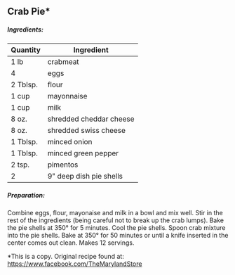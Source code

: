 
## Crab Pie*

##### Ingredients:
|Quantity        |    Ingredient|
|--------------- | -------------------------------------|
|1 lb            | crabmeat|
|4               | eggs|
|2 Tblsp.        | flour|
|1 cup           | mayonnaise|
|1 cup           | milk|
|8 oz.           | shredded cheddar cheese|
|8 oz.           | shredded swiss cheese|
|1 Tblsp.        | minced onion|
|1 Tblsp.        | minced green pepper|
|2 tsp.          | pimentos|
|2               | 9" deep dish pie shells

##### Preparation:
Combine eggs, flour, mayonaise and milk in a bowl and mix well. Stir in the rest of the ingredients (being
careful not to break up the crab lumps).  Bake the pie shells at 350&deg; for 5 minutes. Cool the pie shells.
Spoon crab mixture into the pie shells. Bake at 350&deg; for 50 minutes or until a knife inserted in the center
comes out clean.  Makes 12 servings.

*This is a copy. Original recipe found at:  https://www.facebook.com/TheMarylandStore
